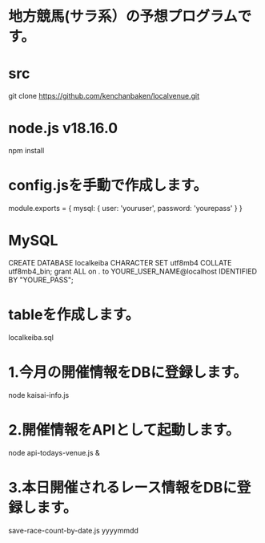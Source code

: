 # 地方競馬(サラ系）の予想プログラムです。
# src
git clone https://github.com/kenchanbaken/localvenue.git
# node.js v18.16.0
npm install
# config.jsを手動で作成します。
module.exports = {
  mysql: {
    user: 'youruser',
    password: 'yourepass'
  }
}
# MySQL
CREATE DATABASE localkeiba CHARACTER SET utf8mb4 COLLATE utf8mb4_bin;
grant ALL on *.* to YOURE_USER_NAME@localhost IDENTIFIED BY "YOURE_PASS";

# tableを作成します。
localkeiba.sql
# 1.今月の開催情報をDBに登録します。
node kaisai-info.js
# 2.開催情報をAPIとして起動します。
node api-todays-venue.js &
# 3.本日開催されるレース情報をDBに登録します。
save-race-count-by-date.js yyyymmdd


